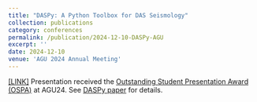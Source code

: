 ```yaml
---
title: "DASPy: A Python Toolbox for DAS Seismology"
collection: publications
category: conferences
permalink: /publication/2024-12-10-DASPy-AGU
excerpt: ''
date: 2024-12-10
venue: 'AGU 2024 Annual Meeting'
---
```


[[LINK]](https://agu.confex.com/agu/agu24/meetingapp.cgi/Paper/1669724)
Presentation received the [Outstanding Student Presentation Award (OSPA)](https://www.agu.org/user-profile?cstkey=bd5ff203-62bc-47f0-a18a-b761f90e9fdf) at AGU24. See [DASPy paper](../publication/2024-07-26-DASPy) for details.